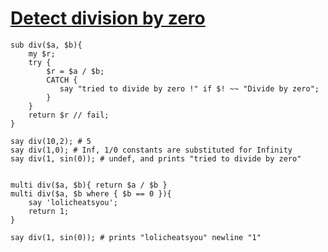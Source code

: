 [1]: http://rosettacode.org/wiki/Detect_division_by_zero

# [Detect division by zero][1]

```perl6
sub div($a, $b){
    my $r;
    try {
        $r = $a / $b;
        CATCH {
           say "tried to divide by zero !" if $! ~~ "Divide by zero";
        }
    }
    return $r // fail;
}
 
say div(10,2); # 5
say div(1,0); # Inf, 1/0 constants are substituted for Infinity
say div(1, sin(0)); # undef, and prints "tried to divide by zero"
 
```
```perl6
multi div($a, $b){ return $a / $b }
multi div($a, $b where { $b == 0 }){ 
    say 'lolicheatsyou'; 
    return 1; 
}
 
say div(1, sin(0)); # prints "lolicheatsyou" newline "1"
 
```